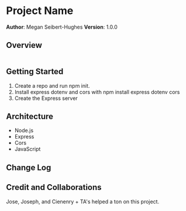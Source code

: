 # Project Name

**Author**: Megan Seibert-Hughes
**Version**: 1.0.0 

## Overview

![]()

<!-- Provide a high level overview of what this application is and why you are building it, beyond the fact that it's an assignment for this class. (i.e. What's your problem domain?) -->

## Getting Started
<!-- What are the steps that a user must take in order to build this app on their own machine and get it running? -->

1. Create a repo and run npm init.
2. Install express dotenv and cors with npm install express dotenv cors
3. Create the Express server

## Architecture
<!-- Provide a detailed description of the application design. What technologies (languages, libraries, etc) you're using, and any other relevant design information. -->
- Node.js
- Express
- Cors
- JavaScript

## Change Log
<!-- Use this area to document the iterative changes made to your application as each feature is successfully implemented. Use time stamps. Here's an example:

01-01-2001 4:59pm - Application now has a fully-functional express server, with a GET route for the location resource. -->

## Credit and Collaborations
<!-- Give credit (and a link) to other people or resources that helped you build this application. -->

Jose, Joseph, and Cienenry + TA's helped a ton on this project.